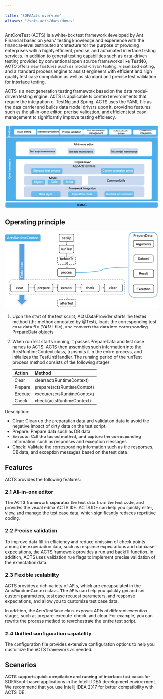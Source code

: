```yaml
---

title: "SOFAActs overview"
aliases: "/sofa-acts/docs/Home/"
---
```


AntCoreTest (ACTS) is a white-box test framework developed by Ant Financial based on years' testing knowledge and experience with the financial-level distributed architecture for the purpose of providing enterprises with a highly efficient, precise, and automated interface testing services.
In addition to general testing capabilities such as data-driven testing provided by conventional open source frameworks like TestNG, ACTS offers new features such as model-driven testing, visualized editing, and a standard process engine to assist engineers with efficient and high quality test case compilation as well as standard and precise test validation for interface testing.

ACTS is a next generation testing framework based on the data model-driven testing engine. ACTS is applicable to context environments that require the integration of TestNg and Spring. ACTS uses the YAML file as the data carrier and builds data model drivers upon it, providing features such as the all-in-one editor, precise validation, and efficient test case management to significantly improve testing efficiency.

![SOFAActs framework](architecture.png)

## Operating principle

![Operating principle of SOFAActs](principle.png)

1. Upon the start of the test script, ActsDataProvider starts the tested method (the method annotated by @Test), loads the corresponding test case data file (YAML file), and converts the data into corresponding PrepareData objects.

2. When runTest starts running, it passes PrepareData and test case names to ACTS. ACTS then assembles such information into the ActsRuntimeContext class, transmits it in the entire process, and initializes the TestUnitHandler. The running period of the runTest process method consists of the following stages:

   | Action | Method |
   | :--- | :--- |
   | Clear | clear(actsRuntimeContext) |
   | Prepare | prepare(actsRuntimeContext) |
   | Execute | execute(actsRuntimeContext) |
   | Check | check(actsRuntimeContext) |

Description:

+ Clear: Clean up the preparation data and validation data to avoid the negative impact of dirty data on the test script.
+ Prepare: Prepare data such as DB data.
+ Execute: Call the tested method, and capture the corresponding information, such as responses and exception messages.
+ Check: Validate the corresponding information such as the responses, DB data, and exception messages based on the test data.

## Features

ACTS provides the following features:

### 2.1 All-in-one editor

The ACTS framework separates the test data from the test code, and provides the visual editor ACTS IDE. ACTS IDE can help you quickly enter, view, and manage the test case data, which significantly reduces repetitive coding.

### 2.2 Precise validation

To improve data fill-in efficiency and reduce omission of check points among the expectation data, such as response expectations and database expectations, the ACTS framework provides a run and backfill function. In addition, ACTS uses validation rule flags to implement precise validation of the expectation data.

### 2.3 Flexible scalability

ACTS provides a rich variety of APIs, which are encapsulated in the ActsRuntimeContext class. The APIs can help you quickly get and set custom parameters, test case request parameters, and response expectations, and allow you to customize test case data.

In addition, the ActsTestBase class exposes APIs of different execution stages, such as prepare, execute, check, and clear. For example, you can rewrite the process method to reorchestrate the entire test script.

### 2.4 Unified configuration capability

The configuration file provides extensive configuration options to help you customize the ACTS framework as needed.

## Scenarios

ACTS supports quick compilation and running of interface test cases for SOFABoot-based applications in the Intellij IDEA development environment. We recommend that you use Intellij IDEA 2017 for better compatibility with ACTS IDE.

